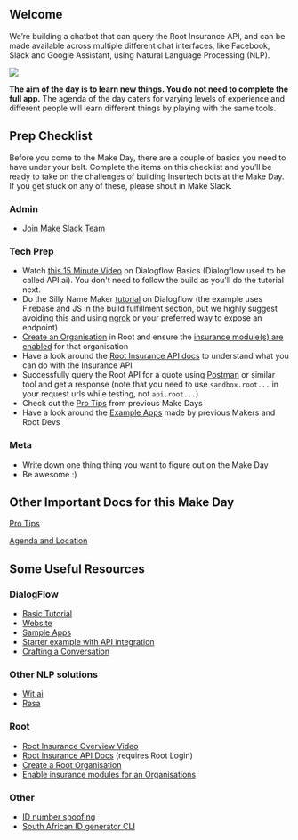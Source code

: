
## Welcome

We’re building a chatbot that can query the Root Insurance API, and can be made available across multiple different chat interfaces, like Facebook, Slack and Google Assistant, using Natural Language Processing (NLP).

<img src = "/readme_images/components_diagram.png">

<b>The aim of the day is to learn new things. You do not need to complete the full app.</b> The agenda of the day caters for varying levels of experience and different people will learn different things by playing with the same tools.

## Prep Checklist 

Before you come to the Make Day, there are a couple of basics you need to have under your belt. Complete the items on this checklist and you’ll be ready to take on the challenges of building Insurtech bots at the Make Day. If you get stuck on any of these, please shout in Make Slack. 

### Admin
- Join [Make Slack Team](https://join.slack.com/t/offerzen-make/shared_invite/enQtMzA0NzkzODYyNTQ1LTA5OTY4MzI2OWM5NThmODM1MWYyYmJiMThhMWNlMmM1ZTRkZGM0NDBkNTQzYTFkYjY3MTQ4YTljMmYwOWY3ZWY)

### Tech Prep
- Watch [this 15 Minute Video](https://www.youtube.com/watch?v=ZvyrvowZ4wQ) on Dialogflow Basics (Dialogflow used to be called API.ai). You don't need to follow the build as you'll do the tutorial next. 
- Do the Silly Name Maker [tutorial](https://developers.google.com/actions/dialogflow/first-app) on Dialogflow (the example uses Firebase and JS in the build fulfillment section, but we highly suggest avoiding this and using [ngrok](https://ngrok.com/) or your preferred way to expose an endpoint)
- [Create an Organisation](http://recordit.co/AySoISRAKM) in Root and ensure the [insurance module(s) are enabled](http://g.recordit.co/XXetTnitPt.gif) for that organisation 
- Have a look around the [Root Insurance API docs](https://app.root.co.za/docs/insurance/api) to understand what you can do with the Insurance API
- Successfully query the Root API for a quote using [Postman](https://www.getpostman.com/) or similar tool and get a response (note that you need to use `sandbox.root...` in your request urls while testing, not `api.root...`) 
- Check out the [Pro Tips](/pro-tips.md) from previous Make Days
- Have a look around the [Example Apps](/example-apps.md) made by previous Makers and Root Devs

### Meta
- Write down one thing thing you want to figure out on the Make Day 
- Be awesome :)

## Other Important Docs for this Make Day
[Pro Tips](pro-tips.md)

[Agenda and Location](make-day-agenda.md)

## Some Useful Resources

### DialogFlow

- [Basic Tutorial](https://developers.google.com/actions/dialogflow/first-app) 
- [Website](https://dialogflow.com/) 
- [Sample Apps](https://dialogflow.com/docs/examples/) 
- [Starter example with API integration](https://dialogflow.com/docs/getting-started/basic-fulfillment-conversation) 
- [Crafting a Conversation](https://developers.google.com/actions/design/walkthrough#write_dialogs) 

### Other NLP solutions

- [Wit.ai](https://wit.ai/) 
- [Rasa](http://rasa.com/) 

### Root

- [Root Insurance Overview Video](https://youtu.be/Du_CNpF_mLU) 
- [Root Insurance API Docs](https://app.root.co.za/docs/insurance/api) (requires Root Login) 
- [Create a Root Organisation](https://s3.amazonaws.com/img0.recordit.co/Rq0ikoafCR.mp4?AWSAccessKeyId=AKIAINSRFOQXTN4DT46A&Expires=1520069298&Signature=Ndmc7UQSH4Jc6m4ZaluoGFfR4wE%3D) 
- [Enable insurance modules for an Organisations](http://g.recordit.co/XXetTnitPt.gif) 

### Other

- [ID number spoofing](https://chris927.github.io/generate-sa-idnumbers/)
- [South African ID generator CLI](https://github.com/tiaanduplessis/sa-id-gen)
